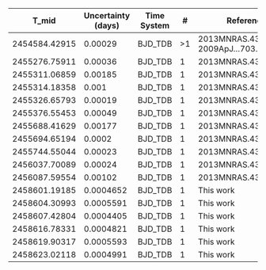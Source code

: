 |T_mid        |Uncertainty (days)|Time System|#  |Reference                             |
|-------------|------------------|-----------|---|--------------------------------------|
|2454584.42915|0.00029           |BJD_TDB    |>1 |2013MNRAS.434.1300S; 2009ApJ…703..752L|
|2455276.75911|0.00036           |BJD_TDB    |1  |2013MNRAS.434.1300S                   |
|2455311.06859|0.00185           |BJD_TDB    |1  |2013MNRAS.434.1300S                   |
|2455314.18358|0.001             |BJD_TDB    |1  |2013MNRAS.434.1300S                   |
|2455326.65793|0.00019           |BJD_TDB    |1  |2013MNRAS.434.1300S                   |
|2455376.55453|0.00049           |BJD_TDB    |1  |2013MNRAS.434.1300S                   |
|2455688.41629|0.00177           |BJD_TDB    |1  |2013MNRAS.434.1300S                   |
|2455694.65194|0.0002            |BJD_TDB    |1  |2013MNRAS.434.1300S                   |
|2455744.55044|0.00023           |BJD_TDB    |1  |2013MNRAS.434.1300S                   |
|2456037.70089|0.00024           |BJD_TDB    |1  |2013MNRAS.434.1300S                   |
|2456087.59554|0.00102           |BJD_TDB    |1  |2013MNRAS.434.1300S                   |
|2458601.19185|0.0004652         |BJD_TDB    |1  |This work                             |
|2458604.30993|0.0005591         |BJD_TDB    |1  |This work                             |
|2458607.42804|0.0004405         |BJD_TDB    |1  |This work                             |
|2458616.78331|0.0004821         |BJD_TDB    |1  |This work                             |
|2458619.90317|0.0005593         |BJD_TDB    |1  |This work                             |
|2458623.02118|0.0004991         |BJD_TDB    |1  |This work                             |
